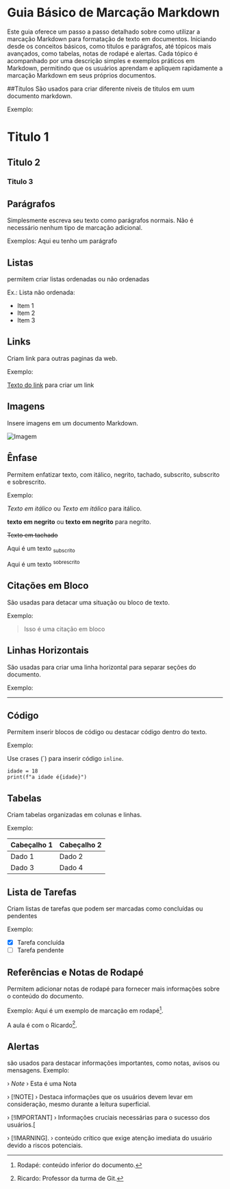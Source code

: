# Guia Básico de Marcação Markdown 

Este guia oferece um passo a passo detalhado sobre como utilizar a marcação Markdown para
formatação de texto em documentos. Iniciando desde os conceitos básicos, como títulos e
parágrafos, até tópicos mais avançados, como tabelas, notas de rodapé e alertas. Cada tópico
é acompanhado por uma descrição simples e exemplos práticos em Markdown, permitindo que os
usuários aprendam e apliquem rapidamente a marcação Markdown em seus próprios documentos.

##Títulos
São usados para criar diferente niveis de titulos em uum documento markdown.

Exemplo:
# Titulo 1
## Titulo 2
### Titulo 3

## Parágrafos
Simplesmente escreva seu texto como parágrafos normais. Não é necessário nenhum tipo de marcação adicional.

Exemplos: Aqui eu tenho um parágrafo


## Listas
permitem criar listas ordenadas ou não ordenadas 

Ex.:
Lista não ordenada:

* Item 1
* Item 2
* Item 3

## Links
Criam link para outras paginas da web.

Exemplo:

[Texto do link]([URL](https://www.correiobraziliense.com.br/brasil/2021/07/4940046-youtuber-raulzito-e-preso-acusado-de-estupro-de-vulneravel.html)) para criar um link

## Imagens
Insere imagens em um documento Markdown.

![Imagem](https://github.com/Henriquelz26/atv0002/assets/135260061/0adfabcf-c2f9-4d58-a894-c836e8f893d2)


## Ênfase
Permitem enfatizar texto, com itálico, negrito, tachado, subscrito, subscrito e sobrescrito.

Exemplo:

*Texto em itálico* ou _Texto em itálico_ para itálico.

**texto em negrito** ou __texto em negrito__ para negrito.

~~Texto em tachado~~

Aqui é um texto <sub> subscrito </sub>

Aqui é um texto <sup> sobrescrito </sup>


## Citações em Bloco
São usadas para detacar uma situação ou bloco de texto.

Exemplo: 

>Isso é uma citação em bloco


## Linhas Horizontais
São usadas para criar uma linha horizontal para separar seções do documento.

Exemplo:

---


## Código
Permitem inserir blocos de código ou destacar código dentro do texto.

Exemplo:

Use crases (\`) para inserir código `inline`.



```
idade = 18
print(f"a idade é{idade}")
```

## Tabelas
Criam tabelas organizadas em colunas e linhas.

Exemplo:

|Cabeçalho 1 | Cabeçalho 2|
| ---------- | ---------- |
|   Dado 1   |   Dado 2   |
|   Dado 3   |   Dado 4   |


## Lista de Tarefas
Criam listas de tarefas que podem ser marcadas como concluídas ou pendentes

Exemplo:

- [x] Tarefa concluída
- [ ] Tarefa pendente

## Referências e Notas de Rodapé
Permitem adicionar notas de rodapé para fornecer mais informações sobre o conteúdo do documento.

Exemplo:
Aqui é um exemplo de marcação em rodapé[^1].

A aula é com o Ricardo[^2].

[^1]: Rodapé: conteúdo inferior do documento.
[^2]: Ricardo: Professor da turma de Git.
 

## Alertas
são usados para destacar informações importantes, como notas, avisos ou mensagens.
Exemplo:

› *Note*
› Esta é uma Nota

› [!NOTE]
› Destaca informações que os usuários devem levar em consideração, mesmo durante a leitura superficial.

› [!IMPORTANT]
› Informações cruciais necessárias para o sucesso dos usuários.[

› [!IMARNING].
› conteúdo crítico que exige atenção imediata do usuário devido a riscos potenciais.




